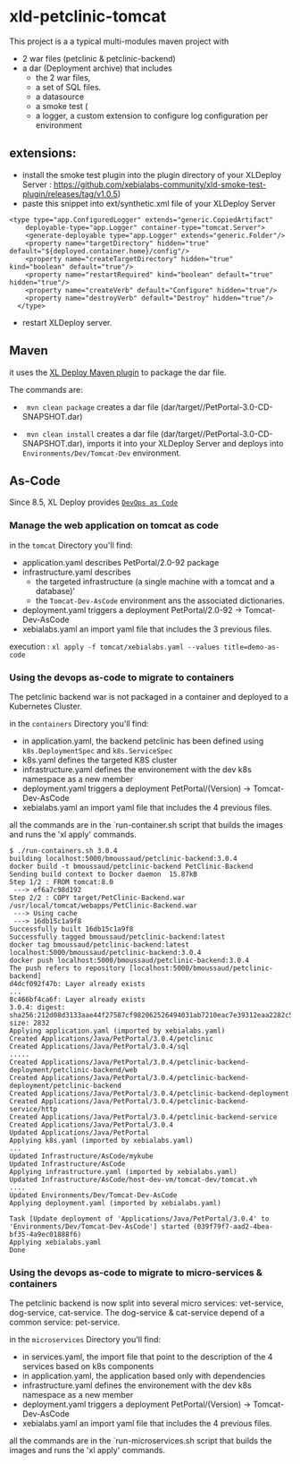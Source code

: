 # xld-petclinic-tomcat
This project is a a typical multi-modules maven project with 
* 2 war files (petclinic & petclinic-backend) 
* a dar (Deployment archive) that includes 
    * the 2 war files,
    * a set of SQL files.
    * a datasource
    * a smoke test  (
    * a logger, a custom extension to configure log configuration per environment 
    
    
## extensions:
* install the smoke test plugin into the plugin directory of your XLDeploy Server : https://github.com/xebialabs-community/xld-smoke-test-plugin/releases/tag/v1.0.5)
* paste this snippet into ext/synthetic.xml file of your XLDeploy Server

```
<type type="app.ConfiguredLogger" extends="generic.CopiedArtifact"
    deployable-type="app.Logger" container-type="tomcat.Server">
    <generate-deployable type="app.Logger" extends="generic.Folder"/>
    <property name="targetDirectory" hidden="true" default="${deployed.container.home}/config"/>
    <property name="createTargetDirectory" hidden="true" kind="boolean" default="true"/>
    <property name="restartRequired" kind="boolean" default="true" hidden="true"/>
    <property name="createVerb" default="Configure" hidden="true"/>
    <property name="destroyVerb" default="Destroy" hidden="true"/>
  </type>
```
* restart XLDeploy server.

## Maven 
it uses the [XL Deploy Maven plugin](https://docs.xebialabs.com/xldeploy-maven-plugin/6.0.x/) to package the dar file.

The commands are:

* ` mvn clean package` creates a dar file (dar/target//PetPortal-3.0-CD-SNAPSHOT.dar)

* ` mvn clean install` creates a dar file (dar/target//PetPortal-3.0-CD-SNAPSHOT.dar), imports it into your XLDeploy Server and deploys into `Environments/Dev/Tomcat-Dev` environment.


## As-Code

Since 8.5, XL Deploy provides  [`DevOps as Code`](https://docs.xebialabs.com/xl-platform/concept/devops-as-code-overview.html)

### Manage the web application on tomcat as code

in the `tomcat` Directory you'll find:

* application.yaml describes PetPortal/2.0-92 package
* infrastructure.yaml describes 
    * the targeted infrastructure (a single machine with a tomcat and a database)' 
    * the `Tomcat-Dev-AsCode` environment ans the associated dictionaries.
* deployment.yaml triggers a deployment  PetPortal/2.0-92 -> Tomcat-Dev-AsCode
* xebialabs.yaml an import yaml file that includes the 3 previous files.
 
execution : `xl apply -f tomcat/xebialabs.yaml --values title=demo-as-code`

### Using the devops as-code to migrate to containers

The petclinic backend war is not packaged in a container and deployed to a Kubernetes Cluster.
 
in the `containers`  Directory you'll find:
* in application.yaml, the backend petclinic has been defined using `k8s.DeploymentSpec` and `k8s.ServiceSpec`
* k8s.yaml defines the targeted K8S cluster
* infrastructure.yaml defines the environement with the dev k8s namespace as a new member 
* deployment.yaml triggers a deployment  PetPortal/(Version) -> Tomcat-Dev-AsCode
* xebialabs.yaml an import yaml file that includes the 4 previous files.

all the commands are in the `run-container.sh script that builds the images and runs the 'xl apply' commands.

```
$ ./run-containers.sh 3.0.4
building localhost:5000/bmoussaud/petclinic-backend:3.0.4
docker build -t bmoussaud/petclinic-backend PetClinic-Backend
Sending build context to Docker daemon  15.87kB
Step 1/2 : FROM tomcat:8.0
 ---> ef6a7c98d192
Step 2/2 : COPY target/PetClinic-Backend.war  /usr/local/tomcat/webapps/PetClinic-Backend.war
 ---> Using cache
 ---> 16db15c1a9f8
Successfully built 16db15c1a9f8
Successfully tagged bmoussaud/petclinic-backend:latest
docker tag bmoussaud/petclinic-backend:latest localhost:5000/bmoussaud/petclinic-backend:3.0.4
docker push localhost:5000/bmoussaud/petclinic-backend:3.0.4
The push refers to repository [localhost:5000/bmoussaud/petclinic-backend]
d4dcf092f47b: Layer already exists
...
8c466bf4ca6f: Layer already exists
3.0.4: digest: sha256:212d08d3133aae44f27587cf982062526494031ab7210eac7e39312eaa2282c5 size: 2832
Applying application.yaml (imported by xebialabs.yaml)
Created Applications/Java/PetPortal/3.0.4/petclinic
Created Applications/Java/PetPortal/3.0.4/sql
.....
Created Applications/Java/PetPortal/3.0.4/petclinic-backend-deployment/petclinic-backend/web
Created Applications/Java/PetPortal/3.0.4/petclinic-backend-deployment/petclinic-backend
Created Applications/Java/PetPortal/3.0.4/petclinic-backend-deployment
Created Applications/Java/PetPortal/3.0.4/petclinic-backend-service/http
Created Applications/Java/PetPortal/3.0.4/petclinic-backend-service
Created Applications/Java/PetPortal/3.0.4
Updated Applications/Java/PetPortal
Applying k8s.yaml (imported by xebialabs.yaml)
...
Updated Infrastructure/AsCode/mykube
Updated Infrastructure/AsCode
Applying infrastructure.yaml (imported by xebialabs.yaml)
Updated Infrastructure/AsCode/host-dev-vm/tomcat-dev/tomcat.vh
....
Updated Environments/Dev/Tomcat-Dev-AsCode
Applying deployment.yaml (imported by xebialabs.yaml)

Task [Update deployment of 'Applications/Java/PetPortal/3.0.4' to 'Environments/Dev/Tomcat-Dev-AsCode'] started (039f79f7-aad2-4bea-bf35-4a9ec01888f6)
Applying xebialabs.yaml
Done
```

### Using the devops as-code to migrate to micro-services & containers

The petclinic backend is now split into several micro services: vet-service, dog-service, cat-service.
The dog-service & cat-service depend of a common service: pet-service.
 
 
 
in the `microservices`  Directory you'll find:
* in services.yaml, the import file that point to the description of the 4 services based on k8s components
* in application.yaml, the application based only with dependencies
* infrastructure.yaml defines the environement with the dev k8s namespace as a new member 
* deployment.yaml triggers a deployment  PetPortal/(Version) -> Tomcat-Dev-AsCode
* xebialabs.yaml an import yaml file that includes the 4 previous files.

all the commands are in the `run-microservices.sh script that builds the images and runs the 'xl apply' commands.
